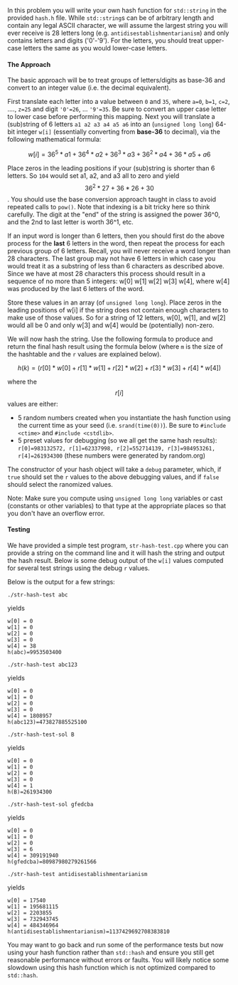 
In this problem you will write your own hash function for `std::string` in the provided `hash.h` file.  While `std::string`s can be of arbitrary length and contain any legal ASCII character, we will assume the largest string you will ever receive is 28 letters long (e.g. `antidisestablishmentarianism`) and only contains letters and digits ('0'-'9').  For the letters, you should treat upper-case letters the same as you would lower-case letters.

#### The Approach

The basic approach will be to treat groups of letters/digits as base-36 and convert to an integer value (i.e. the decimal equivalent).

First translate each letter into a value between `0` and `35`, where `a=0`, `b=1`, `c=2`, ...., `z=25` and digit `'0'=26`, ... `'9'=35`.  Be sure to convert an upper case letter to lower case before performing this mapping. Next you will translate a (sub)string of 6 letters `a1 a2 a3 a4 a5 a6` into an (`unsigned long long`) 64-bit integer `w[i]` (essentially converting from **base-36** to decimal), via the following mathematical formula:


$$w[i] = 36^5*a1 + 36^4*a2 + 36^3*a3 + 36^2*a4 + 36*a5 + a6$$

Place zeros in the leading positions if your (sub)string is shorter than 6 letters. So `104` would set a1, a2, and a3 all to zero and yield $$36^2*27 + 36*26 + 30$$.  You should use the base conversion approach taught in class to avoid repeated calls to `pow()`.  Note that indexing is a bit tricky here so think carefully.  The digit at the "end" of the string is assigned the power 36^0, and the 2nd to last letter is worth 36^1, etc.  

If an input word is longer than 6 letters, then you should first do the above process for the **last** 6 letters in the word, then repeat the process for each previous group of 6 letters.  Recall, you will never receive a word longer than 28 characters.  The last group may not have 6 letters in which case you would treat it as a substring of less than 6 characters as described above.  Since we have at most 28 characters this process should result in a sequence of no more than 5 integers: w[0] w[1] w[2] w[3] w[4], where w[4] was produced by the last 6 letters of the word.

Store these values in an array (of `unsigned long long`). Place zeros in the leading positions of w[i] if the string does not contain enough characters to make use of those values. So for a string of 12 letters, w[0], w[1], and w[2] would all be 0 and only w[3] and w[4] would be (potentially) non-zero.

We will now hash the string. Use the following formula to produce and return the final hash result using the formula below (where `m` is the size of the hashtable and the `r` values are explained below). 

$$h(k) = (r[0]*w[0] + r[1]*w[1] + r[2]*w[2] + r[3]*w[3] + r[4]*w[4]) % m$$

where the $$r[i]$$ values are either:
 - 5 random numbers created when you instantiate the hash function using the current time as your seed (i.e. `srand(time(0))`). Be sure to `#include <ctime>` and `#include <cstdlib>`.
 - 5 preset values for debugging (so we all get the same hash results): `r[0]=983132572, r[1]=62337998, r[2]=552714139, r[3]=984953261, r[4]=261934300` (these numbers were generated by random.org)

The constructor of your hash object will take a `debug` parameter, which, if `true` should set the `r` values to the above debugging values, and if `false` should select the ranomized values.

Note:  Make sure you compute using `unsigned long long` variables or cast (constants or other variables) to that type at the appropriate places so that you don't have an overflow error. 

#### Testing

We have provided a simple test program, `str-hash-test.cpp` where you can provide a string on the command line and it will hash the string and output the hash result. Below is some debug output of the `w[i]` values computed for several test strings using the debug `r` values. 

Below is the output for a few strings:

`./str-hash-test abc`

yields 

```
w[0] = 0
w[1] = 0
w[2] = 0
w[3] = 0
w[4] = 38
h(abc)=9953503400
```

`./str-hash-test abc123`

yields

```
w[0] = 0
w[1] = 0
w[2] = 0
w[3] = 0
w[4] = 1808957
h(abc123)=473827885525100
```

`./str-hash-test-sol B`

yields

```
w[0] = 0
w[1] = 0
w[2] = 0
w[3] = 0
w[4] = 1
h(B)=261934300
```

`./str-hash-test-sol gfedcba`

yields

```
w[0] = 0
w[1] = 0
w[2] = 0
w[3] = 6
w[4] = 309191940
h(gfedcba)=80987980279261566
```


`./str-hash-test antidisestablishmentarianism`

yields

```
w[0] = 17540
w[1] = 195681115
w[2] = 2203855
w[3] = 732943745
w[4] = 484346964
h(antidisestablishmentarianism)=1137429692708383810
```

You may want to go back and run some of the performance tests but now using your hash function rather than `std::hash` and ensure you still get reasonable performance without errors or faults.  You will likely notice some slowdown using this hash function which is not optimized compared to `std::hash`.
